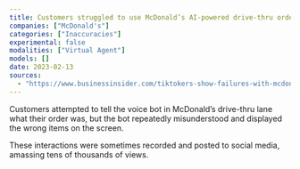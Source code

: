 ```yaml
---
title: Customers struggled to use McDonald’s AI-powered drive-thru ordering system, leading to frustration and public criticism
companies: ["McDonald's"]
categories: ["Inaccuracies"]
experimental: false
modalities: ["Virtual Agent"]
models: []
date: 2023-02-13
sources:
  - "https://www.businessinsider.com/tiktokers-show-failures-with-mcdonalds-drive-thru-ai-robots-2023-2"
---
```


Customers attempted to tell the voice bot in McDonald’s drive-thru lane what their order was, but the bot repeatedly misunderstood and displayed the wrong items on the screen.

These interactions were sometimes recorded and posted to social media, amassing tens of thousands of views.
